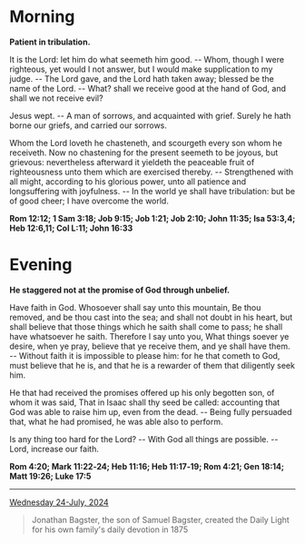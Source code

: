 # Morning

**Patient in tribulation.**
 
It is the Lord: let him do what seemeth him good. -- Whom, though I were righteous, yet would I not answer, but I would make supplication to my judge. -- The Lord gave, and the Lord hath taken away; blessed be the name of the Lord. -- What? shall we receive good at the hand of God, and shall we not receive evil?
 
Jesus wept. -- A man of sorrows, and acquainted with grief. Surely he hath borne our griefs, and carried our sorrows.
 
Whom the Lord loveth he chasteneth, and scourgeth every son whom he receiveth. Now no chastening for the present seemeth to be joyous, but grievous: nevertheless afterward it yieldeth the peaceable fruit of righteousness unto them which are exercised thereby. -- Strengthened with all might, according to his glorious power, unto all patience and longsuffering with joyfulness. -- In the world ye shall have tribulation: but be of good cheer; I have overcome the world.  

**Rom 12:12; 1 Sam 3:18; Job 9:15; Job 1:21; Job 2:10; John 11:35; Isa 53:3,4; Heb 12:6,11; Col L:11; John 16:33**

# Evening

**He staggered not at the promise of God through unbelief.**
 
Have faith in God. Whosoever shall say unto this mountain, Be thou removed, and be thou cast into the sea; and shall not doubt in his heart, but shall believe that those things which he saith shall come to pass; he shall have whatsoever he saith. Therefore I say unto you, What things soever ye desire, when ye pray, believe that ye receive them, and ye shall have them. -- Without faith it is impossible to please him: for he that cometh to God, must believe that he is, and that he is a rewarder of them that diligently seek him.
 
He that had received the promises offered up his only begotten son, of whom it was said, That in Isaac shall thy seed be called: accounting that God was able to raise him up, even from the dead. -- Being fully persuaded that, what he had promised, he was able also to perform.
 
Is any thing too hard for the Lord? -- With God all things are possible. -- Lord, increase our faith.  

**Rom 4:20; Mark 11:22‑24; Heb 11:16; Heb 11:17‑19; Rom 4:21; Gen 18:14; Matt 19:26; Luke 17:5**

---

[Wednesday 24-July, 2024](https://t.me/s/daily_light)

> Jonathan Bagster, the son of Samuel Bagster, created the Daily Light for his own family's daily devotion in 1875

